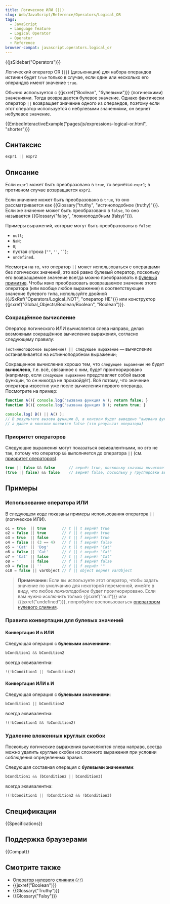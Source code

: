 ```yaml
---
title: Логическое ИЛИ (||)
slug: Web/JavaScript/Reference/Operators/Logical_OR
tags:
  - JavaScript
  - Language feature
  - Logical Operator
  - Operator
  - Reference
browser-compat: javascript.operators.logical_or
---
```

{{jsSidebar("Operators")}}

Логический оператор OR (`||`) (дизъюнкция) для набора операндов истинен будет `true` только в случае, если один или несколько его операндов имеют значение `true`.

Обычно используется с {{jsxref("Boolean", "булевыми")}} (логическими) значениями. Тогда возвращается булевое значение. Однако фактически оператор `||` возвращает значение одного из операндов, поэтому если этот оператор используется с небулевыми значениями, он вернет небулевое значение.

{{EmbedInteractiveExample("pages/js/expressions-logical-or.html", "shorter")}}

## Синтаксис

```js
expr1 || expr2
```

## Описание

Если `expr1` может быть преобразовано в `true`, то вернётся `expr1`; в противном случае возвращается `expr2`.

Если значение может быть преобразовано в `true`, то оно рассматривается как {{Glossary("truthy", "истиноподобное (truthy)")}}. Если же значение может быть преобразовано в `false`, то оно называется {{Glossary("falsy", "ложноподобным (falsy)")}}.

Примеры выражений, которые могут быть преобразованы в `false`:

- `null`;
- `NaN`;
- `0`;
- пустая строка (`""`, `''`, ` `` `);
- `undefined`.

Несмотря на то, что оператор `||` может использоваться с операндами без логических значений, это всё равно булевый оператор, поскольку его возвращаемое значение всегда можно преобразовать в [булевый примитив](/ru/docs/Web/JavaScript/Data_structures#Boolean_type).
Чтобы явно преобразовать возвращаемое значение этого оператора (или вообще любое выражение) в соответствующее значение булевого типа, используйте двойной {{JSxRef("Operators/Logical_NOT", "оператор НЕ")}} или конструктор {{jsxref("Global_Objects/Boolean/Boolean", "Boolean")}}.

### Сокращённое вычисление

Оператор логического ИЛИ вычисляется слева направо, делая возможным сокращённое вычисление выражения, согласно следующему правилу:

`(истинноподобное выражение) || следующее выражение` — вычисление останавливается на истинноподобном выражении;

Сокращенное вычисление хорошо тем, что `следующее выражение` не будет **вычислено**, т.е. всё, связанное с ним, будет проигнорировано (например, если
`следующее выражение` представляет собой вызов функции, то он никогда не произойдёт). Всё потому, что значение оператора известно уже после вычисления первого операнда. Посмотрите на пример:

```js
function A(){ console.log('вызвана функция A'); return false; }
function B(){ console.log('вызвана функция B'); return true; }

console.log( B() || A() );
// В результате вызова функции B, в консоли будет выведено "вызвана функция B",
// а далее в консоли появится false (это результат оператора)
```

### Приоритет операторов

Следующие выражения могут показаться эквивалентными, но это не так, потому что оператор `&&` выполняется до оператора `||` (см. [приоритет операторов](/ru/docs/Web/JavaScript/Reference/Operators/Operator_Precedence)).

```js
true || false && false      // вернёт true, поскольку сначала вычисляется && 
(true || false) && false    // вернёт false, поскольку у группировки выше приоритет
```

## Примеры

### Использование оператора ИЛИ

В следующем коде показаны примеры использования оператора `||` (логическое ИЛИ).

```js
o1 = true  || true       // t || t вернёт true
o2 = false || true       // f || t вернёт true
o3 = true  || false      // t || f вернёт true
o4 = false || (3 == 4)   // f || f вернёт false
o5 = 'Cat' || 'Dog'      // t || t вернёт "Cat"
o6 = false || 'Cat'      // f || t вернёт "Cat"
o7 = 'Cat' || false      // t || f вернёт "Cat"
o8 = ''    || false      // f || f вернёт false
o9 = false || ''         // f || f вернёт ""
o10 = false || varObject // f || object вернёт varObject
```

> **Примечание:** Если вы используете этот оператор, чтобы задать значение по умолчанию для некоторой переменной, имейте в виду, что любое _ложноподобное_ будет проигнорировано. Если вам нужно исключить только {{jsxref("null")}} или {{jsxref("undefined")}}, попробуйте воспользоваться [оператором нулевого слияния](/ru/docs/Web/JavaScript/Reference/Operators/Nullish_coalescing_operator).

### Правила конвертации для булевых значений

#### Конвертация И в ИЛИ

Следующая операция с **булевыми значениями**:

```js
bCondition1 && bCondition2
```

всегда эквивалентна:

```js
!(!bCondition1 || !bCondition2)
```

#### Конвертация ИЛИ в И

Следующая операция с **булевыми значениями**:

```js
bCondition1 || bCondition2
```

всегда эквивалентна:

```js
!(!bCondition1 && !bCondition2)
```

### Удаление вложенных круглых скобок

Поскольку логические выражения вычисляются слева направо, всегда можно удалить круглые скобки из сложного выражения при условии соблюдения определенных правил.

Следующая составная операция с **булевыми значениями**:

```js
bCondition1 && (bCondition2 || bCondition3)
```

всегда эквивалентна:

```js
!(!bCondition1 || !bCondition2 && !bCondition3)
```

## Спецификации

{{Specifications}}

## Поддержка браузерами

{{Compat}}

## Смотрите также

- [Оператор нулевого слияния (`??`)](/ru/docs/Web/JavaScript/Reference/Operators/Nullish_coalescing_operator)
- {{jsxref("Boolean")}}
- {{Glossary("Truthy")}}
- {{Glossary("Falsy")}}
